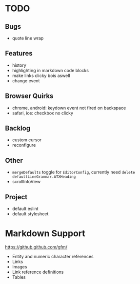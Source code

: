 # TODO
## Bugs
- quote line wrap

## Features
- history
- highlighting in markdown code blocks
- make links clicky bois aswell
- change event

## Browser Quirks
- chrome, android: keydown event not fired on backspace
- safari, ios: checkbox no clicky

## Backlog
- custom cursor
- reconfigure

## Other
- `mergeDefaults` toggle for `EditorConfig`, currently need `delete defaultLineGrammar.ATXHeading`
- scrollIntoView

## Project
- default eslint
- default stylesheet

# Markdown Support
https://github.github.com/gfm/

- Entity and numeric character references
- Links
- Images
- Link reference definitions
- Tables
